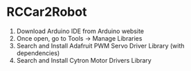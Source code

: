 # RCCar2Robot

1. Download Arduino IDE from Arduino website
2. Once open, go to Tools -> Manage Libraries
3. Search and Install Adafruit PWM Servo Driver Library (with dependencies)
4. Search and Install Cytron Motor Drivers Library
